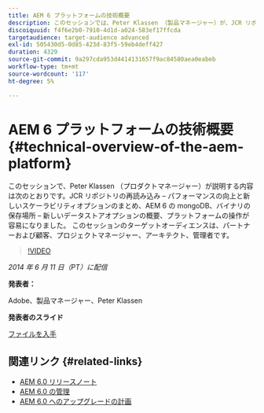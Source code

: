 ```yaml
---
title: AEM 6 プラットフォームの技術概要
description: このセッションでは、Peter Klassen （製品マネージャー）が、JCR リポジトリの再読み込み、パフォーマンスの向上、新しい拡張性オプションについて説明します。
discoiquuid: f4f6e2b0-7910-4d1d-a024-583ef17ffcda
targetaudience: target-audience advanced
exl-id: 505430d5-0d85-423d-83f5-59eb4deff427
duration: 4329
source-git-commit: 9a297cda953d4414131657f9ac84580aea0eabeb
workflow-type: tm+mt
source-wordcount: '117'
ht-degree: 5%

---
```


# AEM 6 プラットフォームの技術概要{#technical-overview-of-the-aem-platform}

このセッションで、Peter Klassen （プロダクトマネージャー）が説明する内容は次のとおりです。JCR リポジトリの再読み込み – パフォーマンスの向上と新しいスケーラビリティオプションのまとめ、AEM 6 の mongoDB、バイナリの保存場所 – 新しいデータストアオプションの概要、プラットフォームの操作が容易になりました。 このセッションのターゲットオーディエンスは、パートナーおよび顧客、プロジェクトマネージャー、アーキテクト、管理者です。

>[!VIDEO](https://video.tv.adobe.com/v/19517/?quality=9)

*2014 年 6 月 11 日（PT）に配信*

**発表者：**

Adobe、製品マネージャー、Peter Klassen

**発表者のスライド**

[ファイルを入手](assets/aem6-platform-whatsnew.pdf)

## 関連リンク {#related-links}

* [AEM 6.0 リリースノート](https://docs.adobe.com/content/docs/en/aem/6-0/release-notes.html)
* [AEM 6.0 の管理](https://docs.adobe.com/docs/en/aem/6-0/manage.html)
* [AEM 6.0 へのアップグレードの計画 ](https://docs.adobe.com/content/docs/en/aem/6-0/deploy/upgrade/planning.html)

